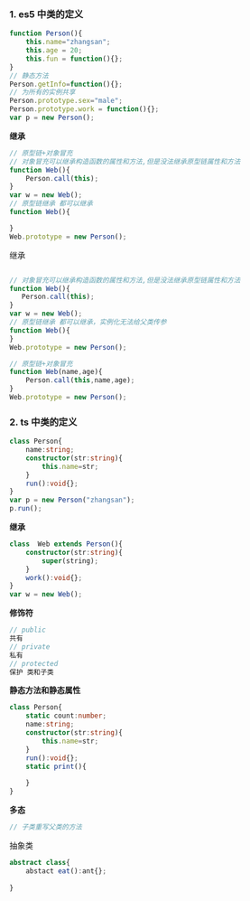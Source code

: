 ### 1. es5 中类的定义

```javascript
function Person(){
    this.name="zhangsan";
    this.age = 20;
    this.fun = function(){};   
}
// 静态方法
Person.getInfo=function(){};  
// 为所有的实例共享
Person.prototype.sex="male";
Person.prototype.work = function(){};  
var p = new Person();
```

**继承**

```javascript
// 原型链+对象冒充
// 对象冒充可以继承构造函数的属性和方法,但是没法继承原型链属性和方法
function Web(){
	Person.call(this);
}
var w = new Web();
// 原型链继承 都可以继承
function Web(){

}
Web.prototype = new Person();
```

继承

```javascript

// 对象冒充可以继承构造函数的属性和方法,但是没法继承原型链属性和方法
function Web(){
   Person.call(this);
}
var w = new Web();
// 原型链继承 都可以继承，实例化无法给父类传参
function Web(){
}
Web.prototype = new Person();

// 原型链+对象冒充
function Web(name,age){
    Person.call(this,name,age);
}
Web.prototype = new Person();
```

### 2. ts 中类的定义

```typescript
class Person{
    name:string;
    constructor(str:string){
        this.name=str;
    }
    run():void{};
}
var p = new Person("zhangsan");
p.run();
```

**继承**

```typescript
class  Web extends Person(){
    constructor(str:string){
        super(string);
    }
    work():void{};
}
var w = new Web();
```

**修饰符**

```typescript
// public
共有
// private
私有
// protected
保护 类和子类
```

**静态方法和静态属性**

```typescript
class Person{
    static count:number;
    name:string;
    constructor(str:string){
        this.name=str;
    }
    run():void{};
    static print(){
        
    }
}
```

**多态**

```javascript
// 子类重写父类的方法

```

抽象类

```typescript
abstract class{
    abstact eat():ant{};
    
}
```

